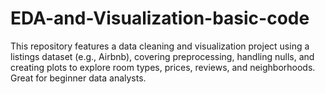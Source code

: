 # EDA-and-Visualization-basic-code
This repository features a data cleaning and visualization project using a listings dataset (e.g., Airbnb), covering preprocessing, handling nulls, and creating plots to explore room types, prices, reviews, and neighborhoods. Great for beginner data analysts.
